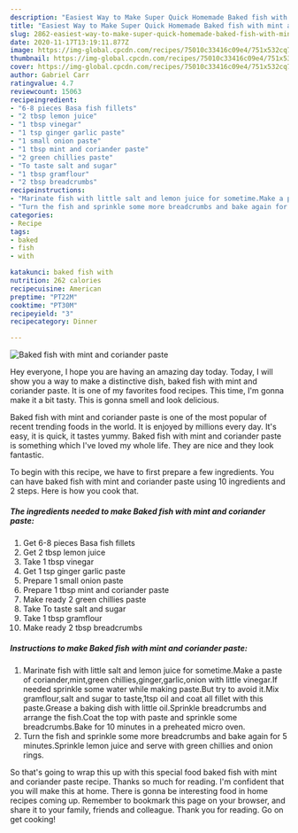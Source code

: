 ```yaml
---
description: "Easiest Way to Make Super Quick Homemade Baked fish with mint and coriander paste"
title: "Easiest Way to Make Super Quick Homemade Baked fish with mint and coriander paste"
slug: 2862-easiest-way-to-make-super-quick-homemade-baked-fish-with-mint-and-coriander-paste
date: 2020-11-17T13:19:11.877Z
image: https://img-global.cpcdn.com/recipes/75010c33416c09e4/751x532cq70/baked-fish-with-mint-and-coriander-paste-recipe-main-photo.jpg
thumbnail: https://img-global.cpcdn.com/recipes/75010c33416c09e4/751x532cq70/baked-fish-with-mint-and-coriander-paste-recipe-main-photo.jpg
cover: https://img-global.cpcdn.com/recipes/75010c33416c09e4/751x532cq70/baked-fish-with-mint-and-coriander-paste-recipe-main-photo.jpg
author: Gabriel Carr
ratingvalue: 4.7
reviewcount: 15063
recipeingredient:
- "6-8 pieces Basa fish fillets"
- "2 tbsp lemon juice"
- "1 tbsp vinegar"
- "1 tsp ginger garlic paste"
- "1 small onion paste"
- "1 tbsp mint and coriander paste"
- "2 green chillies paste"
- "To taste salt and sugar"
- "1 tbsp gramflour"
- "2 tbsp breadcrumbs"
recipeinstructions:
- "Marinate fish with little salt and lemon juice for sometime.Make a paste of coriander,mint,green chillies,ginger,garlic,onion with little vinegar.If needed sprinkle some water while making paste.But try to avoid it.Mix gramflour,salt and sugar to taste,1tsp oil and coat all fillet with this paste.Grease a baking dish with little oil.Sprinkle breadcrumbs and arrange the fish.Coat the top with paste and sprinkle some breadcrumbs.Bake for 10 minutes in a preheated micro oven."
- "Turn the fish and sprinkle some more breadcrumbs and bake again for 5 minutes.Sprinkle lemon juice and serve with green chillies and onion rings."
categories:
- Recipe
tags:
- baked
- fish
- with

katakunci: baked fish with 
nutrition: 262 calories
recipecuisine: American
preptime: "PT22M"
cooktime: "PT30M"
recipeyield: "3"
recipecategory: Dinner

---
```



![Baked fish with mint and coriander paste](https://img-global.cpcdn.com/recipes/75010c33416c09e4/751x532cq70/baked-fish-with-mint-and-coriander-paste-recipe-main-photo.jpg)

Hey everyone, I hope you are having an amazing day today. Today, I will show you a way to make a distinctive dish, baked fish with mint and coriander paste. It is one of my favorites food recipes. This time, I'm gonna make it a bit tasty. This is gonna smell and look delicious.



Baked fish with mint and coriander paste is one of the most popular of recent trending foods in the world. It is enjoyed by millions every day. It's easy, it is quick, it tastes yummy. Baked fish with mint and coriander paste is something which I've loved my whole life. They are nice and they look fantastic.


To begin with this recipe, we have to first prepare a few ingredients. You can have baked fish with mint and coriander paste using 10 ingredients and 2 steps. Here is how you cook that.

<!--inarticleads1-->

##### The ingredients needed to make Baked fish with mint and coriander paste:

1. Get 6-8 pieces Basa fish fillets
1. Get 2 tbsp lemon juice
1. Take 1 tbsp vinegar
1. Get 1 tsp ginger garlic paste
1. Prepare 1 small onion paste
1. Prepare 1 tbsp mint and coriander paste
1. Make ready 2 green chillies paste
1. Take To taste salt and sugar
1. Take 1 tbsp gramflour
1. Make ready 2 tbsp breadcrumbs




<!--inarticleads2-->

##### Instructions to make Baked fish with mint and coriander paste:

1. Marinate fish with little salt and lemon juice for sometime.Make a paste of coriander,mint,green chillies,ginger,garlic,onion with little vinegar.If needed sprinkle some water while making paste.But try to avoid it.Mix gramflour,salt and sugar to taste,1tsp oil and coat all fillet with this paste.Grease a baking dish with little oil.Sprinkle breadcrumbs and arrange the fish.Coat the top with paste and sprinkle some breadcrumbs.Bake for 10 minutes in a preheated micro oven.
1. Turn the fish and sprinkle some more breadcrumbs and bake again for 5 minutes.Sprinkle lemon juice and serve with green chillies and onion rings.




So that's going to wrap this up with this special food baked fish with mint and coriander paste recipe. Thanks so much for reading. I'm confident that you will make this at home. There is gonna be interesting food in home recipes coming up. Remember to bookmark this page on your browser, and share it to your family, friends and colleague. Thank you for reading. Go on get cooking!
